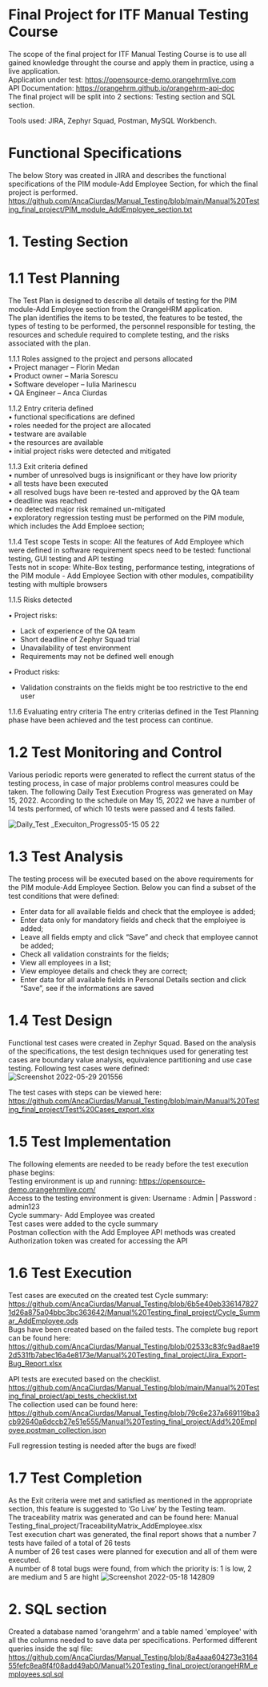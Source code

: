 # Final Project for ITF Manual Testing Course

The scope of the final project for ITF Manual Testing Course is to use all gained knowledge throught the course and apply them in practice, using a live application.\
Application under test: https://opensource-demo.orangehrmlive.com \
API Documentation: https://orangehrm.github.io/orangehrm-api-doc  \
The final project will be split into 2 sections: Testing section and SQL section.

Tools used: JIRA, Zephyr Squad, Postman, MySQL Workbench.

# Functional Specifications

The below Story was created in JIRA and describes the functional specifications of the PIM module-Add Employee Section, for which the final project is performed.
https://github.com/AncaCiurdas/Manual_Testing/blob/main/Manual%20Testing_final_project/PIM_module_AddEmployee_section.txt

# 1.	Testing Section

# 1.1	Test Planning

The Test Plan is designed to describe all details of testing for the PIM module-Add Employee section from the OrangeHRM application.\
The plan identifies the items to be tested, the features to be tested, the types of testing to be performed, the personnel responsible for testing, the resources and schedule required to complete testing, and the risks associated with the plan.

1.1.1	Roles assigned to the project and persons allocated\
•	Project manager – Florin Medan\
•	Product owner – Maria Sorescu\
•	Software developer – Iulia Marinescu\
•	QA Engineer – Anca Ciurdas

1.1.2	Entry criteria defined\
•	functional specifications are defined\
•	roles needed for the project are allocated\
•	testware are available\
•	the resources are available\
•	initial project risks were detected and mitigated

1.1.3	Exit criteria defined\
•	number of unresolved bugs is insignificant or they have low priority\
•	all tests have been executed\
•	all resolved bugs have been re-tested and approved by the QA team\
•	deadline was reached\
•	no detected major risk remained un-mitigated\
•	exploratory regression testing must be performed on the PIM module, which includes the Add Emploee section;

1.1.4	Test scope
Tests in scope: All the features of Add Employee which were defined in software requirement specs need to be tested: functional testing, GUI testing and API testing\
Tests not in scope: White-Box testing, performance testing, integrations of the PIM module - Add Employee Section with other modules, compatibility testing with multiple browsers

1.1.5	Risks detected

•	Project risks:
- Lack of experience of the QA team
- 	Short deadline of Zephyr Squad trial
- 	Unavailability of test environment
- 	Requirements may not be defined well enough

•	Product risks:
-	Validation constraints on the fields might be too restrictive to the end user

1.1.6	Evaluating entry criteria
The entry criterias defined in the Test Planning phase have been achieved and the test process can continue.

# 1.2	Test Monitoring and Control

Various periodic reports were generated to reflect the current status of the testing process, in case of major problems control measures could be taken. The following Daily Test Execution Progress was generated on May 15, 2022.
According to the schedule on May 15, 2022 we have a number of 14 tests performed, of which 10 tests were passed and 4 tests failed.

 ![Daily_Test _Execuiton_Progress05-15 05 22](https://user-images.githubusercontent.com/104024181/170883049-37a6190d-92bf-4466-894e-60ba837ed623.png)

# 1.3	Test Analysis

The testing process will be executed based on the above requirements for the PIM module-Add Employee Section.
Below you can find a subset of the test conditions that were defined:

-	Enter data for all available fields and check that the employee is added;
-	Enter data only for mandatory fields and check that the emploiyee is added;
-	Leave all fields empty and click “Save” and check that employee cannot be added;
-	Check all validation constraints for the fields;
-	View all employees in a list;
-	View employee details and check they are correct;
-	Enter data for all available fields in Personal Details section and click “Save”, see if the informations are saved

# 1.4	Test Design

Functional test cases were created in Zephyr Squad. Based on the analysis of the specifications, the test design techniques used for generating test cases are boundary value analysis, equivalence partitioning and use case testing. Following test cases were defined:
 ![Screenshot 2022-05-29 201556](https://user-images.githubusercontent.com/104024181/170883032-1d4bed44-b212-4f93-a763-c4d85f785293.png)

The test cases with steps can be viewed here: https://github.com/AncaCiurdas/Manual_Testing/blob/main/Manual%20Testing_final_project/Test%20Cases_export.xlsx 

# 1.5	Test Implementation

The following elements are needed to be ready before the test execution phase begins:\
Testing environment is up and running: https://opensource-demo.orangehrmlive.com/ \
Access to the testing environment is given: Username : Admin | Password : admin123\
Cycle summary- Add Employee was created\
Test cases were added to the cycle summary\
Postman collection with the Add Employee API methods was created\
Authorization token was created for accessing the API

# 1.6	Test Execution

Test cases are executed on the created test Cycle summary:\
https://github.com/AncaCiurdas/Manual_Testing/blob/6b5e40eb3361478271d26a875a04bbc3bc363642/Manual%20Testing_final_project/Cycle_Summar_AddEmployee.ods \
Bugs have been created based on the failed tests. The complete bug report can be found here:
https://github.com/AncaCiurdas/Manual_Testing/blob/02533c83fc9ad8ae192d531fb7abec16a4e8173e/Manual%20Testing_final_project/Jira_Export-Bug_Report.xlsx

API tests are executed based on the checklist. https://github.com/AncaCiurdas/Manual_Testing/blob/main/Manual%20Testing_final_project/api_tests_checklist.txt \
The collection used can be found here:
https://github.com/AncaCiurdas/Manual_Testing/blob/79c6e237a669119ba3cb92640a6dccb27e51e555/Manual%20Testing_final_project/Add%20Employee.postman_collection.json

Full regression testing is needed after the bugs are fixed!

# 1.7	Test Completion

As the Exit criteria were met and satisfied as mentioned in the appropriate section, this feature is suggested to ‘Go Live’ by the Testing team.\
The traceability matrix was generated and can be found here: Manual Testing_final_project/TraceabilityMatrix_AddEmployee.xlsx \
Test execution chart was generated, the final report shows that a number 7 tests have failed of a total of 26 tests\
A number of 26 test cases were planned for execution and all of them were executed.\
A number of 8 total bugs were found, from which the priority is: 1 is low, 2 are medium and 5 are hight
![Screenshot 2022-05-18 142809](https://user-images.githubusercontent.com/104024181/170882843-2c88c7d5-a26f-42df-8bca-d7c10c85eb67.png)

 # 2.	SQL section

Created a database named 'orangehrm' and a table named 'employee' with all the columns needed to save data per specifications. Performed different queries inside the sql file:\
https://github.com/AncaCiurdas/Manual_Testing/blob/8a4aaa604273e316455fefc8ea8f4f08add49ab0/Manual%20Testing_final_project/orangeHRM_employees.sql.sql



